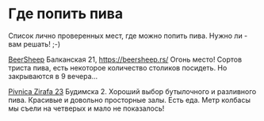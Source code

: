 # Где попить пива

Список лично проверенных мест, где можно попить пива. Нужно ли - вам решать! ;-)

[BeerSheep](geo:44.8111906586809,20.460364949658445) Балканская 21, https://beersheep.rs/ Огонь место! Сортов триста пива, есть некоторое количество столиков посидеть. Но закрываются в 9 вечера...

[Pivnica Zirafa 23](geo:44.81729720659986,20.474338201445445) Будимска 2. Хороший выбор бутылочного и разливного пива. Красивые и довольно просторные залы. Есть еда. Метр колбасы мы съели на четверых и мало не показалось!
